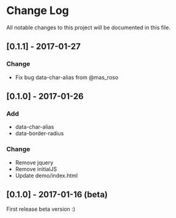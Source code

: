 # Change Log
All notable changes to this project will be documented in this file.

## [0.1.1] - 2017-01-27
### Change
- Fix bug data-char-alias from @mas_roso

## [0.1.0] - 2017-01-26
### Add
- data-char-alias
- data-border-radius

### Change
- Remove jquery
- Remove initialJS
- Update demo/index.html 

## [0.1.0] - 2017-01-16 (beta)
First release beta version :)
